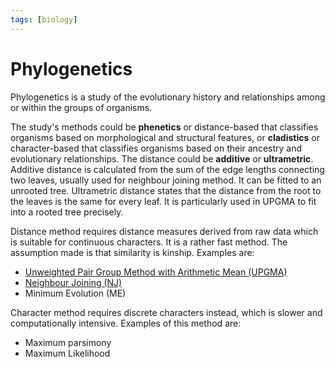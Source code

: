 ```yaml
---
tags: [biology]
---
```


# Phylogenetics

Phylogenetics is a study of the evolutionary history and relationships among or
within the groups of organisms.

The study's methods could be **phenetics** or distance-based that classifies
organisms based on morphological and structural features, or **cladistics** or
character-based that classifies organisms based on their ancestry and
evolutionary relationships. The distance could be **additive** or
**ultrametric**. Additive distance is calculated from the sum of the edge
lengths connecting two leaves, usually used for neighbour joining method. It can
be fitted to an unrooted tree. Ultrametric distance states that the distance
from the root to the leaves is the same for every leaf. It is particularly used
in UPGMA to fit into a rooted tree precisely.

Distance method requires distance measures derived from raw data which is
suitable for continuous characters. It is a rather fast method. The assumption
made is that similarity is kinship. Examples are:
- [Unweighted Pair Group Method with Arithmetic Mean (UPGMA)](202308220845.md)
- [Neighbour Joining (NJ)](202308221823.md)
- Minimum Evolution (ME)

Character method requires discrete characters instead, which is slower and
computationally intensive. Examples of this method are:
- Maximum parsimony
- Maximum Likelihood
